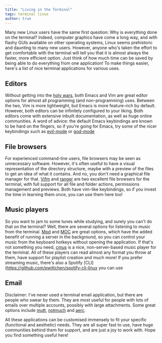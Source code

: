 ```yaml
---
title: "Living in the Terminal"
tags: terminal linux
author: true
---
```


Many new Linux users have the same first question: Why is everything done on the terminal? Indeed, computer graphics have come a long way, and with flashy GUIs available on other operating systems, Linux seems prehistoric and daunting to many new users. However, anyone who's taken the effort to get comfortable with the terminal will tell you that it is almost always the faster, more efficient option. Just think of how much time can be saved by being able to do everything from one application! To make things easier, here's a list of nice terminal applications for various uses.

## Editors
Without getting into the [holy wars](https://en.wikipedia.org/wiki/Editor_war), both Emacs and Vim are great editor options for almost all programming (and non-programming) uses. Between the two, Vim is more lightweight, but Emacs is more feature-rich by default. However, both editors can be infinitely configured to your liking. Both editors come with extensive inbuilt documentation, as well as huge online communities. A word of advice: the default Emacs keybindings are known to be hard on the fingers, so if you're going for Emacs, try some of the nicer keybindings such as [evil-mode](https://www.emacswiki.org/emacs/Evil) or [god-mode](https://chrisdone.com/posts/god-mode/)

## File browsers
For experienced command-line users, file browsers may be seen as unnecessary software. However, it's often useful to have a visual representation of the directory structure, maybe with a preview of the files to get an idea of what it contains. And no, you don't need a graphical file manager for that. [Vifm](https://vifm.info/) and [ranger](https://github.com/ranger/ranger) are two excellent file browsers for the terminal, with full support for all file and folder actions, permissions management and previews. Both have vim-like keybindings, so if you invest the time in learning them once, you can use them here too!

## Music players
So you want to jam to some tunes while studying, and surely you can't do that on the terminal? Well, there are several options for listening to music from the terminal. [Mpd](https://www.musicpd.org/) and [MOC](http://moc.daper.net/) are great options, which have the added benefit of running a server in the background, so you can control your music from the keyboard hotkeys without opening the application. If that's not something you need, [cmus](https://cmus.github.io/) is a nice, non-server-based music player for the terminal. All of these players can read almost any format you throw at them, have support for playlist creation and much more! If you prefer streaming music, there's also a Spotify [CLI](https://github.com/pwittchen/spotify-cli-linux you can use

## Email
Disclaimer: I've never used a terminal email application, but there are people who swear by them. They are most useful for people with lots of emails over multiple accounts, possibly with large attachments. Some great options include [mutt](http://www.mutt.org/), [notmuch](http://notmuchmail.org/) and [aerc](https://aerc-mail.org/). 


All these applications can be customised immensely to fit your specific (functional and aesthetic) needs. They are all super fast to use, have huge communities behind them for support, and are just a joy to work with. Hope you find something useful here!

